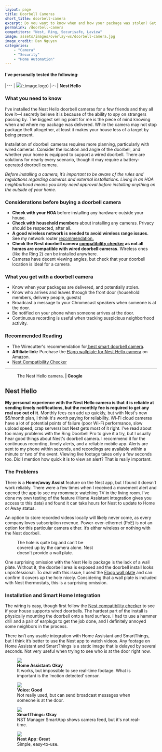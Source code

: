 ```yaml
---
layout: page
title: Doorbell Cameras
short_title: doorbell-camera
excerpt: Do you want to know when and how your package was stolen? Get a doorbell camera.
permalink: /doorbell-camera
competitors: "Nest, Ring, Securisafe, Laview"
image: assets/images/overlay-ws/doorbell-camera.jpg
image_credit: Dan Nguyen
categories: 
    - "Camera"
    - "Security"
    - "Home Automation"
---
```


<!--more-->



#### I’ve personally tested the following:

|---
| ![](assets\images\logo\nest.png){:.image.logo} 
|:-:
| **Nest Hello** 

### What you need to know

I’ve installed the Nest Hello doorbell cameras for a few friends and they all love it—I secretly believe it is because of the ability to spy on strangers passing by. The biggest selling point for me is the piece of mind knowing when and where my package was delivered. While the camera may not stop package theft altogether, at least it makes your house less of a target by being present.

Installation of doorbell cameras requires more planning, particularly with wired cameras. Consider the location and angle of the doorbell, and whether your home is equipped to support a wired doorbell.  There are solutions for nearly every scenario, though it may require a battery-operated doorbell camera.

<p class="box">
<i>Before installing a camera, it’s important to be aware of the rules and regulations regarding cameras and external installations. Living in an HOA neighborhood means you likely need approval before installing anything on the outside of your home.</i></p>

### Considerations before buying a doorbell camera

<ul class="alt">
  <li><b>Check with your HOA</b> before installing any hardware outside your house.</li>
  <li><b>Check with household members</b> about installing any cameras. Privacy should be respected, after all. </li>
  <li><b>A good wireless network is needed to avoid wireless range issues.</b> See my network router <a href="{{ 'network.html' | absolute_url }}">recommendation.</a></li>
  <li><b>Check the Nest doorbell camera <a href="https://nest.com/works/">compatibility checker</a> as not all homes are compatible with wired doorbell cameras.</b> Wireless ones (like the Ring 2) can be installed anywhere.</li>
  <li>Cameras have decent viewing angles, but check that your doorbell location is ideal for a camera. </li>
</ul>


### What you get with a doorbell camera

<ul class="alt">
  <li>Know when your packages are delivered, and potentially stolen.</li>
  <li>Know who arrives and leaves through the front door (household members, delivery people, guests)</li>
  <li>Broadcast a message to your Chromecast speakers when someone is at the door.</li>
  <li>Be notified on your phone when someone arrives at the door. </li>
  <li>Continuous recording is useful when tracking suspicious neighborhood activity.</li>
</ul>



### Recommended Reading

<ul class="alt">
  <li>The Wirecutter's recommendation for<a href="https://thewirecutter.com/reviews/best-smart-doorbell-camera/"> best smart doorbell camera</a>.</li>
  <li><b>Affiliate link:</b> Purchase the <a href="https://amzn.to/2I2RiQ3">Elago wallplate for Nest Hello camera</a> on Amazon.</li>
  <li><a href="https://nest.com/works/">Nest Compatibility Checker</a></li>
</ul>

<!-- Product Review section -->
<hr class="major" />

<figure class="align-left">
 <img src="assets\images\product-photo\nest-hello.png" alt=""/>
 <figcaption>
The Nest Hello camera. <b>|  Google</b>
 </figcaption>
</figure>

## Nest Hello

**My personal experience with the Nest Hello camera is that it is reliable at sending timely notifications, but the monthly fee is required to get any real use out of it.** Monthly fees can add up quickly, but with Nest's new $5/month plan, I think it's worth paying for reliability. Wi-Fi cloud cameras have a lot of potential points of failure (poor Wi-Fi performance, slow upload speed, crap servers) but Nest gets most of it right. I've read about too many problems with the Ring Doorbell Pro to give it a try, but I usually hear good things about Nest's doorbell camera.  I recommend it for the continuous recording, timely alerts, and a reliable mobile app. Alerts are sent to my phone within seconds, and recordings are available within a minute or two of the event. Viewing live footage takes only a few seconds too. Did I mention how quick it is to view an alert? That is really important.

### The Problems

There is a **Home/away Assist** feature on the Nest app, but I found it doesn’t work reliably. There were a few times when I received a movement alert and opened the app to see my roommate watching TV in the living room. I’ve done my own testing of the feature (Home Assistant integration gives you access to this data) and found it can take hours for Nest to update to Home or Away status.

An option to store recorded videos locally will likely never come, as every company loves subscription revenue. Power-over-ethernet (PoE) is not an option for this particular camera either. It’s either wireless or nothing with the Nest doorbell.

<figure class="align-center" style="width:50%;">
 <a class="image-link" href="assets\images\other\nest-doorbell.jpg" ><img src="assets\images\other\nest-doorbell.jpg" alt="" /></a>
 <figcaption>
The hole is quite big and can’t be covered up by the camera alone. Nest doesn't provide a wall plate.
 </figcaption>
</figure>

One surprising omission with the Nest Hello package is the lack of a wall plate. Without it, the doorbell area is exposed and the doorbell install looks unprofessional. To deal with this issue, I used the [Elago wall plate](https://amzn.to/2I2RiQ3) and can confirm it covers up the hole nicely. Considering that a wall plate is included with Nest thermostats, this is a surprising omission.

### Installation and Smart Home Integration
The wiring is easy, though first follow the [Nest compatibility checker](https://nest.com/works/) to see if your house supports wired doorbells. The hardest part of the install is physically mounting the doorbell onto a hard surface. I had to use a hammer drill and a pair of earplugs to get the job done, and I definitely annoyed some neighbors in the process.

There isn’t any usable integration with Home Assistant and SmartThings, but I think it’s better to use the Nest app to watch videos. Any footage on Home Assistant and SmartThings is a static image that is delayed by several seconds. Not very useful when trying to see who is at the door right now.


<div class="row">
	<!-- Break -->
	<div class="6u 12u$(medium)">
	  <figure class="fourthtest">
        <img src="assets/images/integrations/nest-doorbell-ha.png" />
        <figcaption>
          <b>Home Assistant: Okay</b><br> It works, but impossible to see real-time footage. What is important is the ‘motion detected’ sensor.
        </figcaption>
      </figure>
	</div>
	<div class="6u 12u$(medium)">
      <figure class="fourthtest">
       <img src="assets/images/integrations/google-home.png" />
       <figcaption>
         <b>Voice: Good</b><br>Not really used, but can send broadcast messages when someone is at the door.
       </figcaption>
      </figure>
	</div>
</div>

<div class="row">
	<!-- Break -->
	<div class="6u 12u$(medium)">
      <figure class="fourthtest">
        <img src="assets/images/integrations/nest-indoor-st.png" />
      <figcaption>
         <b>SmartThings: Okay</b><br> NST Manager SmartApp shows camera feed, but it's not real-time.</figcaption>
      </figure>
	</div>
	<div class="6u 12u$(medium)">
      <figure class="fourthtest">
       <img src="assets/images/integrations/nest-doorbell-app.png"  />
       <figcaption>
         <b>Nest App: Great</b><br>Simple, easy-to-use.
       </figcaption>
      </figure>
	</div>
</div>